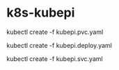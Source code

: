 # k8s-kubepi

kubectl create -f kubepi.pvc.yaml

kubectl create -f kubepi.deploy.yaml

kubectl create -f kubepi.svc.yaml